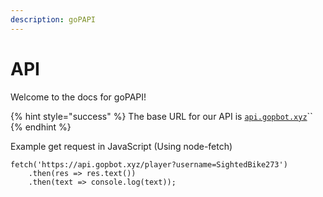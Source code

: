 ```yaml
---
description: goPAPI
---
```


# API

Welcome to the docs for goPAPI!

{% hint style="success" %}
The base URL for our API is [`api.gopbot.xyz`](https://api.gopbot.xyz)``
{% endhint %}

Example get request in JavaScript (Using node-fetch)

```
fetch('https://api.gopbot.xyz/player?username=SightedBike273')
    .then(res => res.text())
    .then(text => console.log(text));
```
